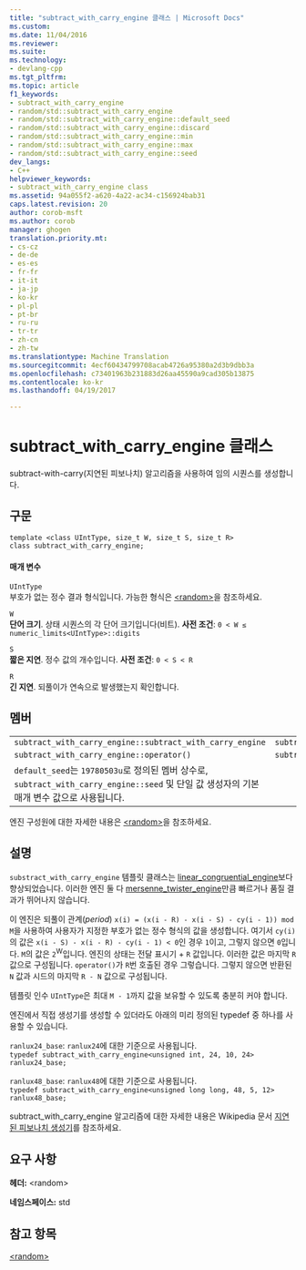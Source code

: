 ```yaml
---
title: "subtract_with_carry_engine 클래스 | Microsoft Docs"
ms.custom: 
ms.date: 11/04/2016
ms.reviewer: 
ms.suite: 
ms.technology:
- devlang-cpp
ms.tgt_pltfrm: 
ms.topic: article
f1_keywords:
- subtract_with_carry_engine
- random/std::subtract_with_carry_engine
- random/std::subtract_with_carry_engine::default_seed
- random/std::subtract_with_carry_engine::discard
- random/std::subtract_with_carry_engine::min
- random/std::subtract_with_carry_engine::max
- random/std::subtract_with_carry_engine::seed
dev_langs:
- C++
helpviewer_keywords:
- subtract_with_carry_engine class
ms.assetid: 94a055f2-a620-4a22-ac34-c156924bab31
caps.latest.revision: 20
author: corob-msft
ms.author: corob
manager: ghogen
translation.priority.mt:
- cs-cz
- de-de
- es-es
- fr-fr
- it-it
- ja-jp
- ko-kr
- pl-pl
- pt-br
- ru-ru
- tr-tr
- zh-cn
- zh-tw
ms.translationtype: Machine Translation
ms.sourcegitcommit: 4ecf60434799708acab4726a95380a2d3b9dbb3a
ms.openlocfilehash: c73401963b231883d26aa45590a9cad305b13875
ms.contentlocale: ko-kr
ms.lasthandoff: 04/19/2017

---
```

# <a name="subtractwithcarryengine-class"></a>subtract_with_carry_engine 클래스
subtract-with-carry(지연된 피보나치) 알고리즘을 사용하여 임의 시퀀스를 생성합니다.  
  
## <a name="syntax"></a>구문  
  
```  
template <class UIntType, size_t W, size_t S, size_t R>  
class subtract_with_carry_engine;  
```  
  
#### <a name="parameters"></a>매개 변수  
 `UIntType`  
 부호가 없는 정수 결과 형식입니다. 가능한 형식은 [\<random>](../standard-library/random.md)을 참조하세요.  
  
 `W`  
 **단어 크기**. 상태 시퀀스의 각 단어 크기입니다(비트). **사전 조건**: `0 < W ≤ numeric_limits<UIntType>::digits`  
  
 `S`  
 **짧은 지연**. 정수 값의 개수입니다. **사전 조건**: `0 < S < R`  
  
 `R`  
 **긴 지연**. 되풀이가 연속으로 발생했는지 확인합니다.  
  
## <a name="members"></a>멤버  
  
||||  
|-|-|-|  
|`subtract_with_carry_engine::subtract_with_carry_engine`|`subtract_with_carry_engine::min`|`subtract_with_carry_engine::discard`|  
|`subtract_with_carry_engine::operator()`|`subtract_with_carry_engine::max`|`subtract_with_carry_engine::seed`|  
|`default_seed`는 `19780503u`로 정의된 멤버 상수로, `subtract_with_carry_engine::seed` 및 단일 값 생성자의 기본 매개 변수 값으로 사용됩니다.|||  
  
 엔진 구성원에 대한 자세한 내용은 [\<random>](../standard-library/random.md)을 참조하세요.  
  
## <a name="remarks"></a>설명  
 `substract_with_carry_engine` 템플릿 클래스는 [linear_congruential_engine](../standard-library/linear-congruential-engine-class.md)보다 향상되었습니다. 이러한 엔진 둘 다 [mersenne_twister_engine](../standard-library/mersenne-twister-engine-class.md)만큼 빠르거나 품질 결과가 뛰어나지 않습니다.  
  
 이 엔진은 되풀이 관계(*period*) `x(i) = (x(i - R) - x(i - S) - cy(i - 1)) mod M`을 사용하여 사용자가 지정한 부호가 없는 정수 형식의 값을 생성합니다. 여기서 `cy(i)`의 값은 `x(i - S) - x(i - R) - cy(i - 1) < 0`인 경우 `1`이고, 그렇지 않으면 `0`입니다. `M`의 값은 `2`<sup>W</sup>입니다. 엔진의 상태는 전달 표시기 + `R` 값입니다. 이러한 값은 마지막 `R` 값으로 구성됩니다. `operator()`가 `R`번 호출된 경우 그렇습니다. 그렇지 않으면 반환된 `N` 값과 시드의 마지막 `R - N` 값으로 구성됩니다.  
  
 템플릿 인수 `UIntType`은 최대 `M - 1`까지 값을 보유할 수 있도록 충분히 커야 합니다.  
  
 엔진에서 직접 생성기를 생성할 수 있더라도 아래의 미리 정의된 typedef 중 하나를 사용할 수 있습니다.  
  
 `ranlux24_base`: `ranlux24`에 대한 기준으로 사용됩니다.                   
`typedef subtract_with_carry_engine<unsigned int, 24, 10, 24> ranlux24_base;`  
  
 `ranlux48_base`: `ranlux48`에 대한 기준으로 사용됩니다.                   
`typedef subtract_with_carry_engine<unsigned long long, 48, 5, 12> ranlux48_base;`  
  
 subtract_with_carry_engine 알고리즘에 대한 자세한 내용은 Wikipedia 문서 [지연된 피보나치 생성기](http://go.microsoft.com/fwlink/LinkId=402445)를 참조하세요.  
  
## <a name="requirements"></a>요구 사항  
 **헤더:** \<random>  
  
 **네임스페이스:** std  
  
## <a name="see-also"></a>참고 항목  
 [\<random>](../standard-library/random.md)


